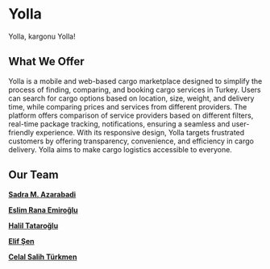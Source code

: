 # Yolla
Yolla, kargonu Yolla!

## What We Offer

Yolla is a mobile and web-based cargo marketplace designed to simplify the process of finding, comparing, and booking cargo services in Turkey. Users can search for cargo options based on location, size, weight, and delivery time, while comparing prices and services from different providers. The platform offers comparison of service providers based on different filters, real-time package tracking, notifications, ensuring a seamless and user-friendly experience. With its responsive design, Yolla targets frustrated customers by offering transparency, convenience, and efficiency in cargo delivery. Yolla aims to make cargo logistics accessible to everyone.

## Our Team

[**Sadra M. Azarabadi**](https://www.linkedin.com/in/sardter)

[**Eslim Rana Emiroğlu**](https://www.linkedin.com/in/eslim-rana-emiro%C4%9Flu-4598bb227/)

[**Halil Tataroğlu**](https://www.linkedin.com/in/halil-tataroglu/)

[**Elif Şen**](https://www.linkedin.com/in/senelif/)

[**Celal Salih Türkmen**](https://www.linkedin.com/in/celalturkmen/)
